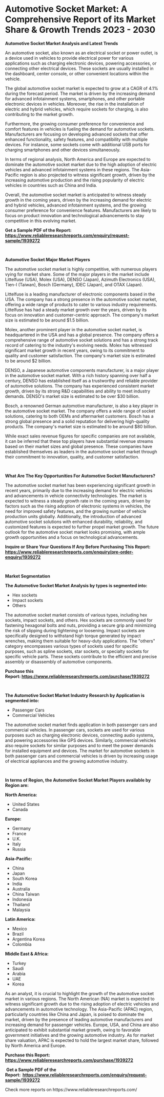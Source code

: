<p><h1>Automotive Socket Market: A Comprehensive Report of its Market Share & Growth Trends 2023 - 2030</h1></p><p><strong>Automotive Socket Market Analysis and Latest Trends</strong></p>
<p><p>An automotive socket, also known as an electrical socket or power outlet, is a device used in vehicles to provide electrical power for various applications such as charging electronic devices, powering accessories, or connecting other electrical devices. These sockets are usually installed in the dashboard, center console, or other convenient locations within the vehicle.</p><p>The global automotive socket market is expected to grow at a CAGR of 4.1% during the forecast period. The market is driven by the increasing demand for advanced infotainment systems, smartphones, and other portable electronic devices in vehicles. Moreover, the rise in the installation of electric and hybrid vehicles, which require sockets for charging, is also contributing to the market growth.</p><p>Furthermore, the growing consumer preference for convenience and comfort features in vehicles is fueling the demand for automotive sockets. Manufacturers are focusing on developing advanced sockets that offer enhanced functionality, safety features, and compatibility with multiple devices. For instance, some sockets come with additional USB ports for charging smartphones and other devices simultaneously.</p><p>In terms of regional analysis, North America and Europe are expected to dominate the automotive socket market due to the high adoption of electric vehicles and advanced infotainment systems in these regions. The Asia-Pacific region is also projected to witness significant growth, driven by the increasing automotive production and the rising popularity of electric vehicles in countries such as China and India.</p><p>Overall, the automotive socket market is anticipated to witness steady growth in the coming years, driven by the increasing demand for electric and hybrid vehicles, advanced infotainment systems, and the growing consumer preference for convenience features. Manufacturers are likely to focus on product innovation and technological advancements to stay competitive in this evolving market.</p></p>
<p><strong>Get a Sample PDF of the Report:&nbsp; <a href="https://www.reliableresearchreports.com/enquiry/request-sample/1939272">https://www.reliableresearchreports.com/enquiry/request-sample/1939272</a></strong></p>
<p>&nbsp;</p>
<p><strong>Automotive Socket Major Market Players</strong></p>
<p><p>The automotive socket market is highly competitive, with numerous players vying for market share. Some of the major players in the market include Littelfuse (USA), Molex (USA), DENSO (Japan), Azimuth Electronics (USA), Tien-I (Taiwan), Bosch (Germany), IDEC (Japan), and OTAX (Japan). </p><p>Littelfuse is a leading manufacturer of electronic components based in the USA. The company has a strong presence in the automotive socket market, offering a wide range of products to cater to various industry requirements. Littelfuse has had a steady market growth over the years, driven by its focus on innovation and customer-centric approach. The company's market size is estimated to be around $1.5 billion.</p><p>Molex, another prominent player in the automotive socket market, is headquartered in the USA and has a global presence. The company offers a comprehensive range of automotive socket solutions and has a strong track record of catering to the industry's evolving needs. Molex has witnessed significant market growth in recent years, owing to its commitment to quality and customer satisfaction. The company's market size is estimated to be around $2 billion.</p><p>DENSO, a Japanese automotive components manufacturer, is a major player in the automotive socket market. With a rich history spanning over half a century, DENSO has established itself as a trustworthy and reliable provider of automotive solutions. The company has experienced consistent market growth, driven by its strong R&D capabilities and ability to meet industry demands. DENSO's market size is estimated to be over $30 billion.</p><p>Bosch, a renowned German automotive manufacturer, is also a key player in the automotive socket market. The company offers a wide range of socket solutions, catering to both OEMs and aftermarket customers. Bosch has a strong global presence and a solid reputation for delivering high-quality products. The company's market size is estimated to be around $80 billion.</p><p>While exact sales revenue figures for specific companies are not available, it can be inferred that these top players have substantial revenue streams based on their market sizes and global presence. These companies have established themselves as leaders in the automotive socket market through their commitment to innovation, quality, and customer satisfaction.</p></p>
<p>&nbsp;</p>
<p><strong>What Are The Key Opportunities For Automotive Socket Manufacturers?</strong></p>
<p><p>The automotive socket market has been experiencing significant growth in recent years, primarily due to the increasing demand for electric vehicles and advancements in vehicle connectivity technologies. The market is expected to witness a steady growth rate in the coming years, driven by factors such as the rising adoption of electronic systems in vehicles, the need for improved safety features, and the growing number of vehicle production units globally. Additionally, the introduction of advanced automotive socket solutions with enhanced durability, reliability, and customized features is expected to further propel market growth. The future outlook for the automotive socket market looks promising, with ample growth opportunities and a focus on technological advancements.</p></p>
<p><strong>Inquire or Share Your Questions If Any Before Purchasing This Report: <a href="https://www.reliableresearchreports.com/enquiry/pre-order-enquiry/1939272">https://www.reliableresearchreports.com/enquiry/pre-order-enquiry/1939272</a></strong></p>
<p>&nbsp;</p>
<p><strong>Market Segmentation</strong></p>
<p><strong>The Automotive Socket Market Analysis by types is segmented into:</strong></p>
<p><ul><li>Hex sockets</li><li>Impact sockets</li><li>Others</li></ul></p>
<p><p>The automotive socket market consists of various types, including hex sockets, impact sockets, and others. Hex sockets are commonly used for fastening hexagonal bolts and nuts, providing a secure grip and minimizing the risk of slipping during tightening or loosening. Impact sockets are specifically designed to withstand high torque generated by impact wrenches, making them suitable for heavy-duty applications. The "others" category encompasses various types of sockets used for specific purposes, such as spline sockets, star sockets, or specialty sockets for specific vehicle parts. These sockets contribute to the efficient and precise assembly or disassembly of automotive components.</p></p>
<p><strong>Purchase this Report:&nbsp;<a href="https://www.reliableresearchreports.com/purchase/1939272">https://www.reliableresearchreports.com/purchase/1939272</a></strong></p>
<p>&nbsp;</p>
<p><strong>The Automotive Socket Market Industry Research by Application is segmented into:</strong></p>
<p><ul><li>Passenger Cars</li><li>Commercial Vehicles</li></ul></p>
<p><p>The automotive socket market finds application in both passenger cars and commercial vehicles. In passenger cars, sockets are used for various purposes such as charging electronic devices, connecting audio systems, and powering accessories like GPS devices. Similarly, commercial vehicles also require sockets for similar purposes and to meet the power demands for installed equipment and devices. The market for automotive sockets in both passenger cars and commercial vehicles is driven by increasing usage of electrical appliances and the growing automotive industry.</p></p>
<p>&nbsp;</p>
<p><strong>In terms of Region, the Automotive Socket Market Players available by Region are:</strong></p>
<p>
    <p> <strong> North America: </strong>
        <ul>
            <li>United States</li>
            <li>Canada</li>
        </ul>
        </p> 
    <p> <strong> Europe: </strong>
        <ul>
            <li>Germany</li>
            <li>France</li>
            <li>U.K.</li>
            <li>Italy</li>
            <li>Russia</li>
        </ul>
        </p> 
    <p> <strong> Asia-Pacific: </strong>
        <ul>
            <li>China</li>
            <li>Japan</li>
            <li>South Korea</li>
            <li>India</li>
            <li>Australia</li>
            <li>China Taiwan</li>
            <li>Indonesia</li>
            <li>Thailand</li>
            <li>Malaysia</li>
        </ul>
        </p> 
    <p> <strong> Latin America: </strong>
        <ul>
            <li>Mexico</li>
            <li>Brazil</li>
            <li>Argentina Korea</li>
            <li>Colombia</li>
        </ul>
        </p> 
    <p> <strong> Middle East & Africa: </strong>
        <ul>
            <li>Turkey</li>
            <li>Saudi</li>
            <li>Arabia</li>
            <li>UAE</li>
            <li>Korea</li>
        </ul>
    </p>
    </p>
<p><p>As an analyst, it is crucial to highlight the growth of the automotive socket market in various regions. The North American (NA) market is expected to witness significant growth due to the rising adoption of electric vehicles and advancements in automotive technology. The Asia-Pacific (APAC) region, particularly countries like China and Japan, is poised to dominate the market, driven by the presence of leading automotive manufacturers and increasing demand for passenger vehicles. Europe, USA, and China are also anticipated to exhibit substantial market growth, owing to favorable government initiatives and the growing automotive industry. As for market share valuation, APAC is expected to hold the largest market share, followed by North America and Europe.</p></p>
<p><strong>Purchase this Report: <a href="https://www.reliableresearchreports.com/purchase/1939272">https://www.reliableresearchreports.com/purchase/1939272</a></strong></p>
<p>&nbsp;<strong>Get a Sample PDF of the Report:&nbsp;&nbsp;<a href="https://www.reliableresearchreports.com/enquiry/request-sample/1939272">https://www.reliableresearchreports.com/enquiry/request-sample/1939272</a></strong></p>
<p><strong></strong></p>
<p>Check more reports on https://www.reliableresearchreports.com/</p>